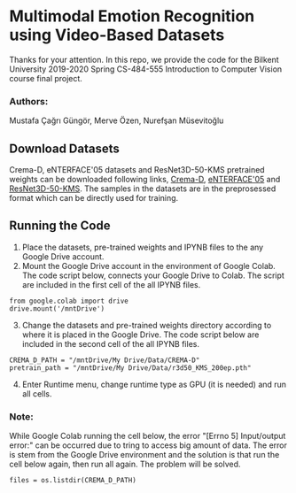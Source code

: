 # Multimodal Emotion Recognition using Video-Based Datasets
Thanks for your attention. In this repo, we provide the code for the Bilkent University 2019-2020 Spring CS-484-555 Introduction to Computer Vision course final project. 
### Authors:
Mustafa Çağrı Güngör,
Merve Özen,
Nurefşan Müsevitoğlu

## Download Datasets
Crema-D, eNTERFACE'05 datasets and ResNet3D-50-KMS pretrained weights can be downloaded following links, [Crema-D](https://drive.google.com/drive/folders/15fLaAmJnFEaUpx0pqikQqptg5dAkT0QX?usp=sharing), [eNTERFACE'05](https://drive.google.com/drive/folders/1PG9XDSpjduN5ygghUH078XvVoxiB2n0e?usp=sharing) and [ResNet3D-50-KMS](https://drive.google.com/file/d/1Z1agO6kKkMr-RcQz3DTptOORrqma1dQd/view). The samples in the datasets are in the preprosessed format which can be directly used for training.

## Running the Code
1. Place the datasets, pre-trained weights and IPYNB files to the any Google Drive account.
2. Mount the Google Drive account in the environment of Google Colab. The code script below, connects your Google Drive to Colab. The script are included in the first cell of the all IPYNB files.
```
from google.colab import drive 
drive.mount('/mntDrive')
```
3. Change the datasets and pre-trained weights directory according to where it is placed in the Google Drive. The code script below are included in the second cell of the all IPYNB files. 
```
CREMA_D_PATH = "/mntDrive/My Drive/Data/CREMA-D"
pretrain_path = "/mntDrive/My Drive/Data/r3d50_KMS_200ep.pth"
```
4. Enter Runtime menu, change runtime type as GPU (it is needed) and run all cells.
### Note:
While Google Colab running the cell below, the error "[Errno 5] Input/output error:" can be occurred due to tring to access big amount of data. The error is stem from the Google Drive environment and the solution is that run the cell below again, then run all again. The problem will be solved.
```
files = os.listdir(CREMA_D_PATH)
```
